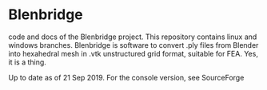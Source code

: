# Blenbridge
code and docs of the Blenbridge project. This repository contains linux and windows branches. Blenbridge is software to convert .ply files from Blender into hexahedral mesh in .vtk unstructured grid format, suitable for FEA. Yes, it is a thing.

Up to date as of 21 Sep 2019. For the console version, see SourceForge

